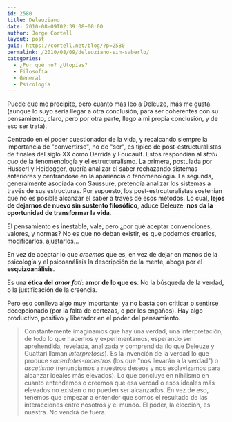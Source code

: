 ```yaml
---
id: 2580
title: Deleuziano
date: 2010-08-09T02:39:08+00:00
author: Jorge Cortell
layout: post
guid: https://cortell.net/blog/?p=2580
permalink: /2010/08/09/deleuziano-sin-saberlo/
categories:
  - ¿Por qué no? ¿Utopías?
  - Filosofí­a
  - General
  - Psicología
---
```

Puede que me precipite, pero cuanto más leo a Deleuze, más me gusta (aunque lo suyo sería llegar a otra conclusión, para ser coherentes con su pensamiento, claro, pero por otra parte, llego a mi propia conclusión, y de eso ser trata).

Centrado en el poder cuestionador de la vida, y recalcando siempre la importancia de "convertirse", no de "ser", es típico de post-estructuralistas de finales del siglo XX como Derrida y Foucault. Estos respondían al _statu quo_ de la fenomenología y el estructuralismo. La primera, postulada por Husserl y Heidegger, quería analizar el saber rechazando sistemas anteriores y centrándose en la apariencia o fenomenología. La segunda, generalmente asociada con Saussure, pretendía analizar los sistemas a través de sus estructuras. Por supuesto, los post-estrcuturalistas sostenían que no es posible alcanzar el saber a través de esos métodos. Lo cual, **lejos de dejarnos de nuevo sin sustento filosófico**, aduce Deleuze, **nos da la oportunidad de transformar la vida**.

El pensamiento es inestable, vale, pero ¿por qué aceptar convenciones, valores, y normas? No es que no deban existir, es que podemos crearlos, modificarlos, ajustarlos...

En vez de aceptar lo que _creemos_ que es, en vez de dejar en manos de la psicología y el psicoanálisis la descripción de la mente, aboga por el **esquizoanálisis**.

Es una **ética del** _**amor fati**_**: amor de lo que es**. No la búsqueda de la verdad, o la justificación de la creencia.

Pero eso conlleva algo muy importante: ya no basta con criticar o sentirse decepcionado (por la falta de certezas, o por los engaños). Hay algo productivo, positivo y liberador en el poder del pensamiento.

> Constantemente imaginamos que hay una verdad, una interpretación, de todo lo que hacemos y experimentamos, esperando ser aprehendida, revelada, analizada y comprendida (lo que Deleuze y Guattari llaman _interpretosis_). Es la invención de la verdad lo que produce _sacerdotes-maestros_ (los que "nos llevarán a la verdad") o _ascetismo_ (renunciamos a nuestros deseos y nos esclavizamos para alcanzar ideales más elevados). Lo que concluye en nihilismo en cuanto entendemos o creemos que esa verdad o esos ideales más elevados no existen o no pueden ser alcanzados. En vez de eso, tenemos que empezar a entender que somos el resultado de las interacciones entre nosotros y el mundo. El poder, la elección, es nuestra. No vendrá de fuera.